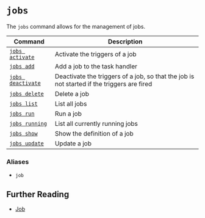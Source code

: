 # `jobs`

The `jobs` command allows for the management of jobs.

| Command                              | Description                                                                                |
| ------------------------------------ | ------------------------------------------------------------------------------------------ |
| [`jobs activate`](./activate.md)     | Activate the triggers of a job                                                             |
| [`jobs add`](./add.md)               | Add a job to the task handler                                                              |
| [`jobs deactivate`](./deactivate.md) | Deactivate the triggers of a job, so that the job is not started if the triggers are fired |
| [`jobs delete`](./delete.md)         | Delete a job                                                                               |
| [`jobs list`](./list.md)             | List all jobs                                                                              |
| [`jobs run`](./run.md)               | Run a job                                                                                  |
| [`jobs running`](./running.md)       | List all currently running jobs                                                            |
| [`jobs show`](./show.md)             | Show the definition of a job                                                               |
| [`jobs update`](./update.md)         | Update a job                                                                               |

### Aliases

- `job`

## Further Reading

- [Job](../../../../concepts/automation/job.md)
